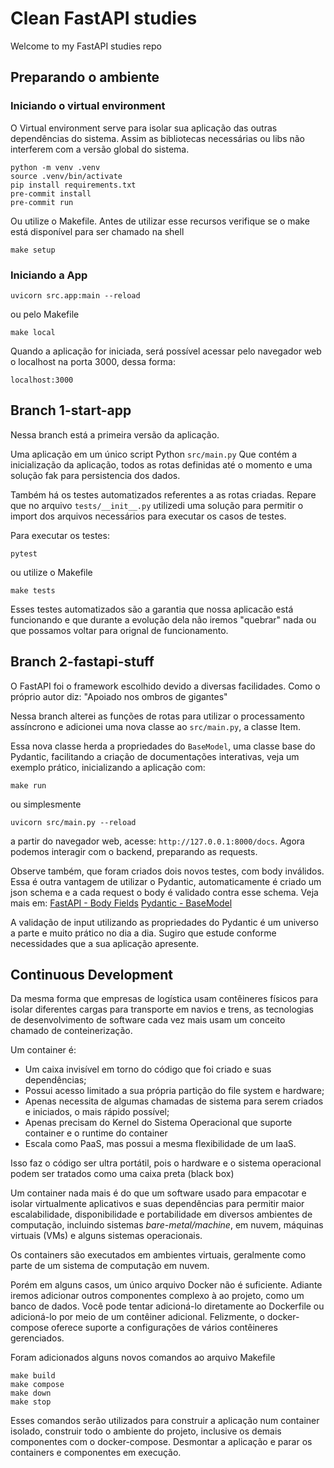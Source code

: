 # Clean FastAPI studies

Welcome to my FastAPI studies repo

## Preparando o ambiente

### Iniciando o virtual environment 
O Virtual environment serve para isolar sua aplicação das outras dependências do sistema. Assim as bibliotecas necessárias ou libs não interferem com a versão global do sistema.

```shell
python -m venv .venv
source .venv/bin/activate
pip install requirements.txt
pre-commit install
pre-commit run
```

Ou utilize o Makefile. Antes de utilizar esse recursos verifique se o make está disponível para ser chamado na shell
```shell
make setup
```


### Iniciando a App

```shell
uvicorn src.app:main --reload
```

ou pelo Makefile

```
make local
```

Quando a aplicação for iniciada, será possível acessar pelo navegador web o localhost na porta 3000, dessa forma:

`localhost:3000`

## Branch 1-start-app

Nessa branch está a primeira versão da aplicação. 

Uma aplicação em um único script Python `src/main.py`
Que contém a inicialização da aplicação, todos as rotas definidas até o momento e uma solução fak para persistencia dos dados.

Também há os testes automatizados referentes a as rotas criadas.
Repare que no arquivo `tests/__init__.py` utilizedi uma solução para permitir o import dos arquivos necessários para executar os casos de testes.

Para executar os testes:

```
pytest
```

ou utilize o Makefile

```
make tests
```

Esses testes automatizados são a garantia que nossa aplicacão está funcionando e que durante a evolução dela não iremos "quebrar" nada ou que possamos voltar para orignal de funcionamento.


## Branch 2-fastapi-stuff

O FastAPI foi o framework escolhido devido a diversas facilidades.
Como o próprio autor diz: "Apoiado nos ombros de gigantes"

Nessa branch alterei as funções de rotas para utilizar o processamento assíncrono e adicionei uma nova classe ao `src/main.py`, a classe Item.

Essa nova classe herda a propriedades do `BaseModel`, uma classe base do Pydantic, facilitando a criação de documentações interativas, veja um exemplo prático, inicializando a aplicação com:

```shell
make run
```

ou simplesmente
```shel
uvicorn src/main.py --reload
```

a partir do navegador web, acesse: `http://127.0.0.1:8000/docs`. Agora podemos interagir com o backend, preparando as requests. 

Observe também, que foram criados dois novos testes, com body inválidos. Essa é outra vantagem de utilizar o Pydantic, automaticamente é criado um json schema e a cada request o body é validado contra esse schema.
Veja mais em:
[FastAPI - Body Fields](https://fastapi.tiangolo.com/tutorial/body-fields/)
[Pydantic - BaseModel](https://docs.pydantic.dev/latest/concepts/models/)

A validação de input utilizando as propriedades do Pydantic é um universo a parte e muito prático no dia a dia. Sugiro que estude conforme necessidades que a sua aplicação apresente.


## Continuous Development

Da mesma forma que empresas de logística usam contêineres físicos para isolar diferentes cargas para transporte em navios e trens, as tecnologias de desenvolvimento de software cada vez mais usam um conceito chamado de conteinerização.

Um container é:
- Um caixa invisível em torno do código que foi criado e suas dependências;
- Possui acesso limitado a sua própria partição do file system e hardware;
- Apenas necessita de algumas chamadas de sistema para serem criados e iniciados, o mais rápido possível;
- Apenas precisam do Kernel do Sistema Operacional que suporte container e o runtime do container
- Escala como PaaS, mas possui a mesma flexibilidade de um IaaS.

Isso faz o código ser ultra portátil, pois o hardware e o sistema operacional podem ser tratados como uma caixa preta (black box)

Um container nada mais é do que um software usado para empacotar e isolar virtualmente aplicativos e suas dependências para permitir maior escalabilidade, disponibilidade e portabilidade em diversos ambientes de computação, incluindo sistemas _bare-metal/machine_, em nuvem, máquinas virtuais (VMs) e alguns sistemas operacionais.

Os containers são executados em ambientes virtuais, geralmente como parte de um sistema de computação em nuvem.

Porém em alguns casos, um único arquivo Docker não é suficiente. Adiante iremos adicionar outros componentes complexo à ao projeto, como um banco de dados. Você pode tentar adicioná-lo diretamente ao Dockerfile ou adicioná-lo por meio de um contêiner adicional. Felizmente, o docker-compose oferece suporte a configurações de vários contêineres gerenciados.

Foram adicionados alguns novos comandos ao arquivo Makefile

```
make build 
make compose
make down
make stop
```

Esses comandos serão utilizados para construir a aplicação num container isolado, construir todo o ambiente do projeto, inclusive os demais componentes com o docker-compose. Desmontar a aplicação e parar os containers e componentes em execução.
